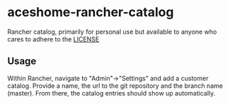 # aceshome-rancher-catalog

Rancher catalog, primarily for personal use but available to anyone who cares to adhere to the [LICENSE](LICENSE)

## Usage
Within Rancher, navigate to "Admin"->"Settings" and add a customer catalog. Provide a name, the url to the git repository and the branch name (master). From there, the catalog entries should show up automatically.
